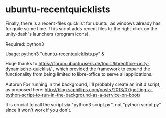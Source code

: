 # ubuntu-recentquicklists

Finally, there is a recent-files quicklist for ubuntu, as windows already has for quite some time.
This script adds recent files to the right-click on the unity-dash's launchers (program icons).

Required: python3

Usage: python3 "ubuntu-recentquicklists.py" &

Huge thanks to 
https://forum.ubuntuusers.de/topic/libreoffice-unity-dynamische-quicklist/
, which provided the framework to expand the functionality from being limited to libre-office to serve all applications.


Autorun
For running in the background, i'll probably create an init.d script, as proposed here:
http://blog.scphillips.com/posts/2013/07/getting-a-python-script-to-run-in-the-background-as-a-service-on-boot/

It is crucial to call the script via "python3 script.py", not "python script.py" since it won't work if you don't.
